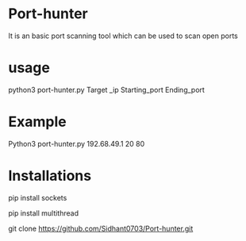 # Port-hunter
It is an basic port scanning tool which can be used to scan open ports

# usage
 python3 port-hunter.py Target _ip Starting_port Ending_port

# Example

Python3 port-hunter.py 192.68.49.1 20 80



# Installations

 
 

 pip install sockets

 pip install multithread

 git clone https://github.com/Sidhant0703/Port-hunter.git
 
